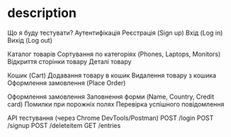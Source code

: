 # description

Що я буду тестувати?
Аутентифікація
Реєстрація (Sign up)
Вхід (Log in)
Вихід (Log out)

Каталог товарів
Сортування по категоріях (Phones, Laptops, Monitors)
Відкриття сторінки товару
Деталі товару

Кошик (Cart)
Додавання товару в кошик
Видалення товару з кошика
Оформлення замовлення (Place Order)

Оформлення замовлення
Заповнення форми (Name, Country, Credit card)
Помилки при порожніх полях
Перевірка успішного повідомлення

API тестування (через Chrome DevTools/Postman)
POST /login
POST /signup
POST /deleteitem
GET /entries

